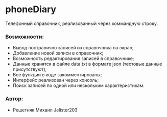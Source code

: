 # phoneDiary
Телефонный справочник, реализованный через коммандную строку.
### Возможности:
- Вывод постранично записей из справочника на экран;
- Добавление новой записи в справочник;
- Возможность редактирования записей в справочнике;
- Данные хранятся в файле data.txt в формате json (тестовые данные присутствуют);
- Все функции в коде закомментированы;
- Интерфейс реализован через консоль;
- Поиск записей по одной или нескольким характеристикам.
### Автор:
- Решетняк Михаил Jelister203
